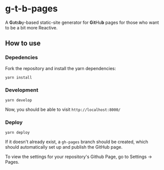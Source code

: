# g-t-b-pages

A **G**a**t**s**b**y-based static-site generator for **G**i**t**Hu**b** pages for those who want to be a bit more Reactive.

## How to use

### Depedencies

Fork the repository and install the yarn dependencies:

```
yarn install
```

### Development

```
yarn develop
```

Now, you should be able to visit `http://localhost:8000/`

### Deploy

```
yarn deploy
```

If it doesn't already exist, a `gh-pages` branch should be created, which should automatically set up and publish the GitHub page.

To view the settings for your repository's Github Page, go to Settings -> Pages.
